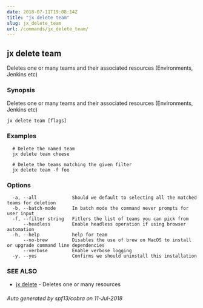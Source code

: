 ```yaml
---
date: 2018-07-11T19:08:14Z
title: "jx delete team"
slug: jx_delete_team
url: /commands/jx_delete_team/
---
```

## jx delete team

Deletes one or many teams and their associated resources (Environments, Jenkins etc)

### Synopsis

Deletes one or many teams and their associated resources (Environments, Jenkins etc)

```
jx delete team [flags]
```

### Examples

```
  # Delete the named team
  jx delete team cheese
  
  # Delete the teams matching the given filter
  jx delete team -f foo
```

### Options

```
  -a, --all             Should we default to selecting all the matched teams for deletion
  -b, --batch-mode      In batch mode the command never prompts for user input
  -f, --filter string   Fitlers the list of teams you can pick from
      --headless        Enable headless operation if using browser automation
  -h, --help            help for team
      --no-brew         Disables the use of brew on MacOS to install or upgrade command line dependencies
      --verbose         Enable verbose logging
  -y, --yes             Confirms we should uninstall this installation
```

### SEE ALSO

* [jx delete](/commands/jx_delete/)	 - Deletes one or many resources

###### Auto generated by spf13/cobra on 11-Jul-2018
